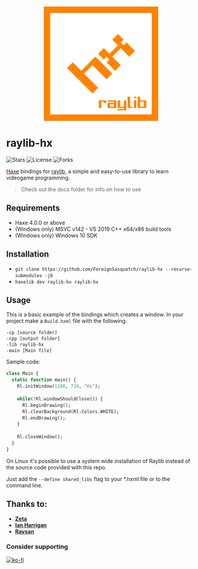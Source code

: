 <p align="center">
	<img src="logo-by-logo.png" alt="raylib-hx Logo">
</p>

# raylib-hx

![Stars](https://img.shields.io/github/stars/ForeignSasquatch/hxRaylib?style=flat-square) ![License](https://img.shields.io/github/license/ForeignSasquatch/hxRaylib?style=flat-square) ![Forks](https://img.shields.io/github/forks/ForeignSasquatch/hxRaylib?style=flat-square)

[Haxe](https://haxe.org/) bindings for [raylib](https://raylib.com), a simple and easy-to-use library to learn videogame programming.

> Check out the docs folder for info on how to use

Requirements
-------------
- Haxe 4.0.0 or above
- (Windows only) MSVC v142 - VS 2019 C++ x64/x86 build tools
- (Windows only) Windows 10 SDK

Installation
-------------
- `git clone https://github.com/ForeignSasquatch/raylib-hx --recurse-submodules -j8`
- `haxelib dev raylib-hx raylib-hx`

Usage
-----------
This is a basic example of the bindings which creates a window.
In your project make a ``Build.hxml`` file with the following:
```
-cp [source folder]
-cpp [output folder]
-lib raylib-hx
-main [Main file]
```
Sample code:
```haxe
class Main {
  static function main() {
    Rl.initWindow(1280, 720, "Hi");
    
    while(!Rl.windowShouldClose()) {
      Rl.beginDrawing();
      Rl.clearBackground(Rl.Colors.WHITE);
      Rl.endDrawing();
    }
    
    Rl.closeWindow();
  }
}
```

On Linux it's possible to use a system wide installation of Raylib instead of
the source code provided with this repo.

Just add the `--define shared_libs` flag to your *.hxml file or to the command
line.

Thanks to:
----------
- **[Zeta](https://github.com/Apprentice-Alchemist)**
- **[Ian Harrigan](https://github.com/ianharrigan)**
- **[Raysan](https://github.com/raysan5)**

### Consider supporting
[![ko-fi](https://ko-fi.com/img/githubbutton_sm.svg)](https://ko-fi.com/W7W77EX85)
